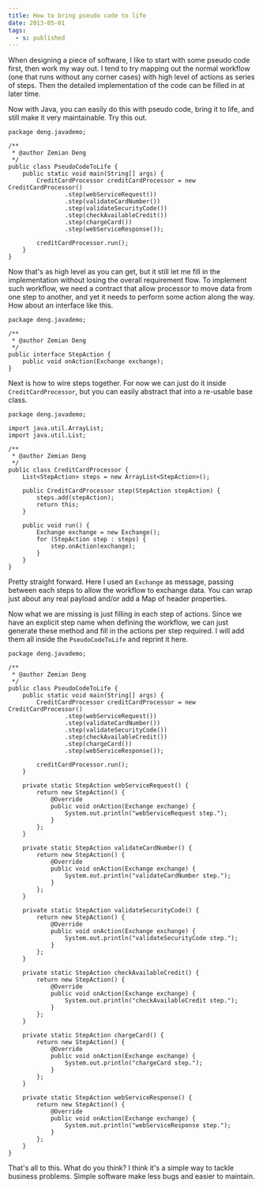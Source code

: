 ```yaml
---
title: How to bring pseudo code to life
date: 2013-05-01
tags:
  - s: published
---
```


When designing a piece of software, I like to start with some pseudo code first, then work my way out. I tend to try mapping out the normal workflow (one that runs without any corner cases) with high level of actions as series of steps. Then the detailed implementation of the code can be filled in at later time.

Now with Java, you can easily do this with pseudo code, bring it to life, and still make it very maintainable. Try this out.

    package deng.javademo;
    
    /**
     * @author Zemian Deng
     */
    public class PseudoCodeToLife {
        public static void main(String[] args) {
            CreditCardProcessor creditCardProcessor = new CreditCardProcessor()
                    .step(webServiceRequest())
                    .step(validateCardNumber())
                    .step(validateSecurityCode())
                    .step(checkAvailableCredit())
                    .step(chargeCard())
                    .step(webServiceResponse());
    
            creditCardProcessor.run();
        }
    }
    

Now that's as high level as you can get, but it still let me fill in the implementation without losing the overall requirement flow. To implement such workflow, we need a contract that allow processor to move data from one step to another, and yet it needs to perform some action along the way. How about an interface like this.

    package deng.javademo;
    
    /**
     * @author Zemian Deng
     */
    public interface StepAction {
        public void onAction(Exchange exchange);
    }
    

Next is how to wire steps together. For now we can just do it inside `CreditCardProcessor`, but you can easily abstract that into a re-usable base class.

    package deng.javademo;
    
    import java.util.ArrayList;
    import java.util.List;
    
    /**
     * @author Zemian Deng
     */
    public class CreditCardProcessor {
        List<StepAction> steps = new ArrayList<StepAction>();
    
        public CreditCardProcessor step(StepAction stepAction) {
            steps.add(stepAction);
            return this;
        }
    
        public void run() {
            Exchange exchange = new Exchange();
            for (StepAction step : steps) {
                step.onAction(exchange);
            }
        }
    }
    

Pretty straight forward. Here I used an `Exchange` as message, passing between each steps to allow the workflow to exchange data. You can wrap just about any real payload and/or add a Map of header properties.

Now what we are missing is just filling in each step of actions. Since we have an explicit step name when defining the workflow, we can just generate these method and fill in the actions per step required. I will add them all inside the `PseudoCodeToLife` and reprint it here.

    package deng.javademo;
    
    /**
     * @author Zemian Deng
     */
    public class PseudoCodeToLife {
        public static void main(String[] args) {
            CreditCardProcessor creditCardProcessor = new CreditCardProcessor()
                    .step(webServiceRequest())
                    .step(validateCardNumber())
                    .step(validateSecurityCode())
                    .step(checkAvailableCredit())
                    .step(chargeCard())
                    .step(webServiceResponse());
    
            creditCardProcessor.run();
        }
    
        private static StepAction webServiceRequest() {
            return new StepAction() {
                @Override
                public void onAction(Exchange exchange) {
                    System.out.println("webServiceRequest step.");
                }
            };
        }
    
        private static StepAction validateCardNumber() {
            return new StepAction() {
                @Override
                public void onAction(Exchange exchange) {
                    System.out.println("validateCardNumber step.");
                }
            };
        }
    
        private static StepAction validateSecurityCode() {
            return new StepAction() {
                @Override
                public void onAction(Exchange exchange) {
                    System.out.println("validateSecurityCode step.");
                }
            };
        }
    
        private static StepAction checkAvailableCredit() {
            return new StepAction() {
                @Override
                public void onAction(Exchange exchange) {
                    System.out.println("checkAvailableCredit step.");
                }
            };
        }
    
        private static StepAction chargeCard() {
            return new StepAction() {
                @Override
                public void onAction(Exchange exchange) {
                    System.out.println("chargeCard step.");
                }
            };
        }
    
        private static StepAction webServiceResponse() {
            return new StepAction() {
                @Override
                public void onAction(Exchange exchange) {
                    System.out.println("webServiceResponse step.");
                }
            };
        }
    }
    

That's all to this. What do you think? I think it's a simple way to tackle business problems. Simple software make less bugs and easier to maintain.